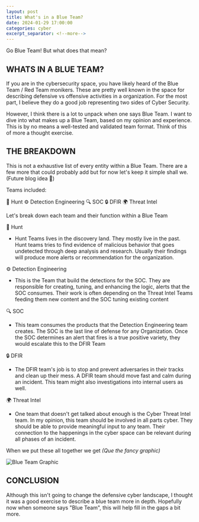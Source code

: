 ```yaml
---
layout: post
title: What's in a Blue Team?
date: 2024-01-29 17:00:00
categories: cyber
excerpt_separator: <!--more-->
---
```


Go Blue Team! But what does that mean? 

## WHATS IN A BLUE TEAM?

If you are in the cybersecurity  space, you have likely heard of the Blue Team / Red Team monikers.   These are pretty well known in the space for describing defensive vs offensive activities in a organization. For the most part, I believe they do a good job representing two sides of Cyber Security.    

However, I think there is a lot to unpack when one says Blue Team.  I want to dive into what makes up a Blue Team, based on my opinion and experience.  This is by no means a well-tested and validated team format.  Think of this of more a thought exercise.  

## THE BREAKDOWN

This is not a exhaustive list of every entity within a Blue Team.  There are a few more that could probably add but for now let's keep it simple shall we. (Future blog idea 🤔) 

Teams included: 

🎯 Hunt
⚙️ Detection Engineering
🔍 SOC
🔒 DFIR
🌍 Threat Intel

Let's break down each team and their function within a Blue Team

🎯 Hunt

- Hunt Teams lives in the discovery land.  They mostly live in the past. Hunt teams  tries to find evidence of malicious behavior that goes undetected  through deep analysis and research.  Usually their findings will produce more alerts or recommendation for the organization.

⚙️ Detection Engineering

- This is the Team that build the detections for the SOC.  They are responsible for creating, tuning, and enhancing the logic, alerts that the SOC consumes.  Their work is often depending on the Threat Intel Teams feeding them new content and the SOC tuning existing content

🔍 SOC

- This team consumes the products that the Detection Engineering team creates.  The SOC is the last line of defense for any Organization.  Once the SOC determines an alert that fires is a true positive variety, they would escalate this to the DFIR Team

🔒 DFIR

-  The DFIR team's job is to stop and prevent adversaries in their tracks and clean up their mess. A DFIR team should move fast and calm during an incident.  This team might also investigations into internal users as well. 

🌍 Threat Intel

- One team that doesn't get talked about enough is the Cyber Threat Intel team. In my opinion, this team should be involved in all parts cyber.  They should be able to provide meaningful input to any team. Their connection to the happenings in the cyber space can be relevant during all phases of an incident. 

When we put these all together we get *(Que the fancy graphic)*

![Blue Team Graphic](/blog/assets/BLUETEAM-DIAGRAM.PNG)


## CONCLUSION 

Although this isn't going to change the defensive cyber landscape, I thought it was a good exercise to describe a blue team more in depth.    Hopefully now when someone says "Blue Team", this will help fill in the gaps a bit more.   